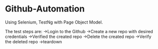 # Github-Automation
Using Selenium, TestNg with Page Object Model.

The test steps are:
->Login to the Github
->Create a new repo with desired credentials 
->Verified the created repo
->Delete the created repo
->Verify the deleted repo
->teardown
